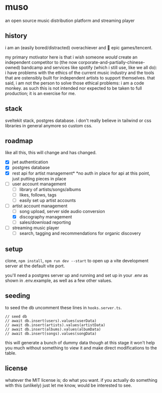 # muso

an open source music distribution platform and streaming player

## history

i am an (easily bored/distracted) overachiever and 🖕 epic games/tencent.

my primary motivator here is that i wish someone _would_ create an independent competitor to (the now corporate-and-partially-chinese-owned) bandcamp and services like spotify (which i still use, like we all do): i have problems with the ethics of the current music industry and the tools that are ostensibly built for independent artists to support themselves. that said, i am not the person to solve those ethical problems: i am a code monkey. as such this is not intended nor expected to be taken to full production; it is an exercise for me.

## stack

sveltekit stack, postgres database. i don't really believe in tailwind or css libraries in general anymore so custom css.

## roadmap

like all this, this will change and has changed.

-   [x] jwt authentication
-   [x] postgres database
-   [x] rest api for artist management\*
        \*no auth in place for api at this point, just putting pieces in place
-   [ ] user account management
    -   [ ] library of artists/songs/albums
    -   [ ] likes, follows, tags
    -   [ ] easily set up artist accounts
-   [ ] artist account management
    -   [ ] song upload, server side audio conversion
    -   [x] discography management
    -   [ ] sales/download reporting
-   [ ] streaming music player
    -   [ ] search, tagging and recommendations for organic discovery

## setup

clone, `npm install`, `npm run dev --start` to open up a vite development server at the default vite port.

you'll need a postgres server up and running and set up in your .env as shown in .env.example, as well as a few other values.

## seeding

to seed the db uncomment these lines in `hooks.server.ts`.

```
// seed db
// await db.insert(users).values(userData)
// await db.insert(artists).values(artistData)
// await db.insert(albums).values(albumData)
// await db.insert(songs).values(songData)
```

this will generate a bunch of dummy data though at this stage it won't help you much without something to view it and make direct modifications to the table.

## license

whatever the MIT license is; do what you want. if you actually do something with this (unlikely) just let me know, would be interested to see.
